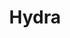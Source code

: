 ---
layout: tag-list
type: tag
title: Hydra
slug: Hydra
category: THM
sidebar: false
description: >
    Es un herramienta que intenta crakear por fuerza bruta la contraseña de una cantidad impresionante de protocolos: TELNET, FTP, HTTP, HTTPS, HTTPPROXY, SMB, SMBNT, MS-SQL, MYSQL, REXEC,RSH, RLOGIN, CVS, SNMP, SMTP-AUTH, SOCKS5,VNC, POP3, IMAP, NNTP, PCNFS, ICQ, SAP/R3, LDAP2, LDAP3, Postgres,Teamspeak, Cisco auth,Cisco enable, AFP, LDAP2, Cisco AAA (incorporado en el módulo de Telnet).
---